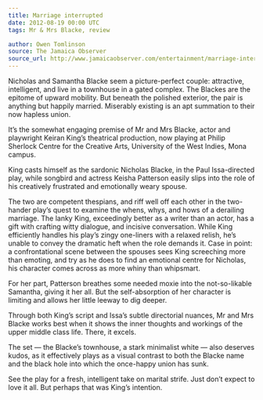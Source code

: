 ```yaml
---
title: Marriage interrupted
date: 2012-08-19 00:00 UTC
tags: Mr & Mrs Blacke, review

author: Owen Tomlinson
source: The Jamaica Observer
source_url: http://www.jamaicaobserver.com/entertainment/marriage-interrupted_12309387
---
```


Nicholas and Samantha Blacke seem a picture-perfect couple: attractive,
intelligent, and live in a townhouse in a gated complex. The Blackes are the
epitome of upward mobility. But beneath the polished exterior, the pair is
anything but happily married. Miserably existing is an apt summation to their
now hapless union.

It’s the somewhat engaging premise of Mr and Mrs Blacke, actor and playwright
Keiran King’s theatrical production, now playing at Philip Sherlock Centre for
the Creative Arts, University of the West Indies, Mona campus.

King casts himself as the sardonic Nicholas Blacke, in the Paul Issa-directed
play, while songbird and actress Keisha Patterson easily slips into the role of
his creatively frustrated and emotionally weary spouse.

The two are competent thespians, and riff well off each other in the two-hander
play’s quest to examine the whens, whys, and hows of a derailing marriage. The
lanky King, exceedingly better as a writer than an actor, has a gift with
crafting witty dialogue, and incisive conversation. While King efficiently
handles his play’s zingy one-liners with a relaxed relish, he’s unable to
convey the dramatic heft when the role demands it. Case in point: a
confrontational scene between the spouses sees King screeching more than
emoting, and try as he does to find an emotional centre for Nicholas, his
character comes across as more whiny than whipsmart.

For her part, Patterson breathes some needed moxie into the not-so-likable
Samantha, giving it her all. But the self-absorption of her character is
limiting and allows her little leeway to dig deeper.

Through both King’s script and Issa’s subtle directorial nuances, Mr and Mrs
Blacke works best when it shows the inner thoughts and workings of the upper
middle class life. There, it excels.

The set — the Blacke’s townhouse, a stark minimalist white — also deserves
kudos, as it effectively plays as a visual contrast to both the Blacke name
and the black hole into which the once-happy union has sunk.

See the play for a fresh, intelligent take on marital strife. Just don’t expect
to love it all. But perhaps that was King’s intention.
